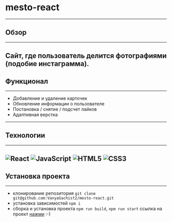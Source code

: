 # mesto-react
------
## Обзор
------
Сайт, где пользователь делится фотографиями (подобие инстаграмма).
------
## Функционал
------
- Добавление и удаление карточек
- Обновление информации о пользователе
- Постановка / снятие / подсчет лайков
- Адаптивная верстка
------
## Технологии
------
![React](https://img.shields.io/badge/-React-090909?style=for-the-badge&logo=React)
![JavaScript](https://img.shields.io/badge/-JavaScript-090909?style=for-the-badge&logo=JavaScript)
![HTML5](https://img.shields.io/badge/-HTML5-090909?style=for-the-badge&logo=HTML5)
![CSS3](https://img.shields.io/badge/-CSS3-090909?style=for-the-badge&logo=CSS3)
------
## Установка проекта
------
- клонирование репозитория `git clone git@github.com:VanyaGachist2/mesto-react.git`
- установка зависимостей `npm i`
- сборка и установка проекта `npm run build`, `npm run start`
ссылка на проект [нажми](https://vanyagachist2.github.io/mesto-react/) :-)
